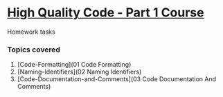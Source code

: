 # [High Quality Code - Part 1 Course](https://github.com/TelerikAcademy/High-Quality-Code-Part-1)
Homework tasks

### Topics covered

1. [Code-Formatting](01 Code Formatting)
1. [Naming-Identifiers](02 Naming Identifiers)
1. [Code-Documentation-and-Comments](03 Code Documentation And Comments)